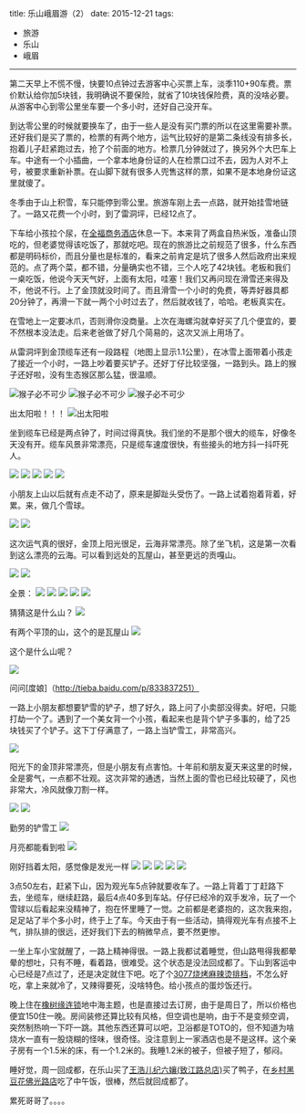 title: 乐山峨眉游（2）
date: 2015-12-21
tags: 
- 旅游
- 乐山
- 峨眉
---

第二天早上不慌不慢，快要10点钟过去游客中心买票上车，淡季110+90车费。票价默认给你加5块钱，我明确说不要保险，就省了10块钱保险费，真的没啥必要。从游客中心到零公里坐车要一个多小时，还好自己没开车。

到达零公里的时候就要换车了，由于一些人是没有买门票的所以在这里需要补票。还好我们是买了票的，检票的有两个地方，运气比较好的是第二条线没有排多长，抱着儿子赶紧跑过去，抢了个前面的地方。检票几分钟就过了，换另外个大巴车上车。中途有一个小插曲，一个拿本地身份证的人在检票口过不去，因为人对不上号，被要求重新补票。在山脚下就有很多人兜售这样的票，如果不是本地身份证这里就傻了。

冬季由于山上积雪，车只能停到零公里。旅游车刚上去一点路，就开始挂雪地链了。一路又花费一个小时，到了雷洞坪，已经12点了。

下车给小孩拉个尿，在[全福商务酒店](http://www.dianping.com/shop/19717114)休息一下。本来背了两盒自热米饭，准备山顶吃的，但老婆觉得该吃饭了，那就吃吧。现在的旅游比之前规范了很多，什么东西都是明码标价，而且分量也是标准的，看来之前肯定是坑了很多人然后政府出来规范的。点了两个菜，都不错，分量确实也不错，三个人吃了42块钱。老板和我们一桌吃饭，他说今天天气好，上面有太阳，哇塞！我们又再问现在滑雪还来得及不，他说不行。上了金顶就没时间了。而且滑雪一个小时的免费，等弄好器具都20分钟了，再滑一下就一两个小时过去了，然后就收钱了，哈哈。老板真实在。

在雪地上一定要冰爪，否则滑你没商量。上次在海螺沟就幸好买了几个便宜的，要不然根本没法走。后来老爸做了好几个简易的，这次又派上用场了。

从雷洞坪到金顶缆车还有一段路程（地图上显示1.1公里），在冰雪上面带着小孩走了接近一个小时，一路上吵着要买铲子。还好丁仔比较坚强，一路到头。路上的猴子还好啦，没有生态猴区那么猛，很温顺。

![猴子必不可少](/images/2015/12/IMG_0241.jpg)
![猴子必不可少](/images/2015/12/IMG_0245.jpg)
![猴子必不可少](/images/2015/12/IMG_0250.jpg)

出太阳啦！！！
![出太阳啦](/images/2015/12/IMG_0248.jpg)

坐到缆车已经是两点钟了，时间过得真快。我们坐的不是那个很大的缆车，好像冬天没有开。缆车风景非常漂亮，只是缆车速度很快，有些接头的地方抖一抖吓死人。

![](/images/2015/12/IMG_0253.jpg)
![](/images/2015/12/IMG_0256.jpg)
![](/images/2015/12/IMG_0257.jpg)
![](/images/2015/12/IMG_0258.jpg)
![](/images/2015/12/IMG_0262.jpg)

小朋友上山以后就有点走不动了，原来是脚趾头受伤了。一路上试着抱着背着，好累。来，做几个雪球。

![](/images/2015/12/IMG_0274.jpg)
![](/images/2015/12/IMG_0283.jpg)

这次运气真的很好，金顶上阳光很足，云海非常漂亮。除了坐飞机，这是第一次看到这么漂亮的云海。可以看到远处的瓦屋山，甚至更远的贡嘎山。

![](/images/2015/12/IMG_0287.jpg)
![](/images/2015/12/IMG_0288.jpg)

全景：
![](/images/2015/12/IMG_0291.jpg)
![](/images/2015/12/IMG_0292.jpg)
![](/images/2015/12/IMG_0293.jpg)
![](/images/2015/12/IMG_0294.jpg)
![](/images/2015/12/IMG_0295.jpg)


猜猜这是什么山？
![](/images/2015/12/IMG_0301.jpg)

有两个平顶的山，这个的是瓦屋山
![](/images/2015/12/IMG_0311.jpg)

这个是什么山呢？

![](/images/2015/12/IMG_0318.jpg)

问问[度娘]（http://tieba.baidu.com/p/833837251）

一路上小朋友都想要铲雪的铲子，想了好久，路上问了小卖部没得卖。好吧，只能打劫一个了。遇到了一个美女背一个小孩，看起来也是背个铲子多事的，给了25块钱买了个铲子。这下丁仔满意了，一路上当铲雪工，非常高兴。

![](/images/2015/12/IMG_0325.jpg)

阳光下的金顶非常漂亮，但是小朋友有点害怕。十年前和朋友夏天来这里的时候，全是雾气，一点都不壮观。这次非常的通透，当然上面的雪也已经比较硬了，风也非常大，冷风就像刀割一样。

![](/images/2015/12/IMG_0319.jpg)
![](/images/2015/12/IMG_0330.jpg)

勤劳的铲雪工
![](/images/2015/12/IMG_0339.jpg)

月亮都能看到啦
![](/images/2015/12/IMG_0342.jpg)

刚好挡着太阳，感觉像是发光一样
![](/images/2015/12/IMG_0345.jpg)
![](/images/2015/12/IMG_0346.jpg)
![](/images/2015/12/IMG_0347.jpg)
![](/images/2015/12/IMG_0348.jpg)
![](/images/2015/12/IMG_0349.jpg)

3点50左右，赶紧下山，因为观光车5点钟就要收车了。一路上背着丁丁赶路下去，坐缆车，继续赶路，最后4点40多到车站。仔仔已经冷的双手发冷，玩了一个雪球以后看起来没精神了，抱在怀里睡了一觉。之前都是老婆抱的，这次我来抱，足足站了半个多小时，终于上了车。今天由于有一些活动，搞得观光车有点接不上气，排队排的很远，还好我们下去的稍微早点，要不然更惨。

一坐上车小宝就醒了，一路上精神得很。一路上我都试着睡觉，但山路甩得我都晕晕的想吐，只有不睡，看着路，很难受。这个状态是没法回成都了。下山到客运中心已经是7点过了，还是决定就住下吧。吃了个[3077烧烤麻辣烫排档](http://www.dianping.com/shop/19106338)，不怎么好吃，拿上来就冷了，又辣得要死，没啥特色。给小孩点的蛋炒饭还行。

晚上住在[橡树缘连锁](http://hotels.ctrip.com/hotel/1562112.html#ctm_ref=hod_sr_lst_dl_n_1_1)地中海主题，也是直接过去订房，由于是周日了，所以价格也便宜150住一晚。房间装修还算比较有风格，但空调也是响，由于不是变频空调，突然制热响一下吓一跳。其他东西还算可以吧，卫浴都是TOTO的，但不知道为啥烧水一直有一股烧糊的怪味，很奇怪。没注意到上一家酒店也是不是这样。这个亲子房有一个1.5米的床，有一个1.2米的。我睡1.2米的被子，但被子短了，郁闷。

睡好觉，周一回成都，在乐山买了[王浩儿纪六孃(致江路总店)](http://www.dianping.com/shop/5383680)买了鸭子，在[乡村黑豆花佛光路店](http://www.dianping.com/shop/27272047)吃了中午饭，很棒，然后就回成都了。

累死哥哥了。。。。